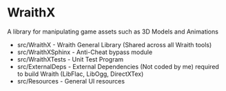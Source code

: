 # WraithX
A library for manipulating game assets such as 3D Models and Animations

- src/WraithX - Wraith General Library (Shared across all Wraith tools)
- src/WraithXSphinx - Anti-Cheat bypass module
- src/WraithXTests - Unit Test Program
- src/ExternalDeps - External Dependencies (Not coded by me) required to build Wraith (LibFlac, LibOgg, DirectXTex)
- src/Resources - General UI resources